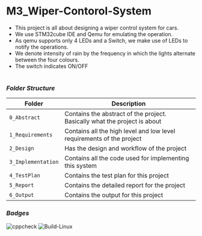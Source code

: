 # M3_Wiper-Contorol-System
* This project is all about designing a wiper control system for cars. 
* We use STM32cube IDE and Qemu for emulating the operation. 
* As qemu supports only 4 LEDs and a Switch, we make use of LEDs to notify the operations.
* We denote intensity of rain by the frequency in which the lights alternate between the four colours.
* The switch indicates ON/OFF <br><br>
### ___Folder Structure___ <br>
| Folder | Description |
|--------|--------------|
| `0_Abstract` | Contains the abstract of the project. Basically what the project is about |
| `1_Requirements` | Contains all the high level and low level requirements of the project |
| `2_Design` | Has the design and workflow of the project |
| `3_Implementation` | Contains all the code used for implementing this system |
| `4_TestPlan` | Contains the test plan for this project |
| `5_Report` | Contains the detailed report for the project |
| `6_Output` | Contains the output for this project |<br>
### ___Badges___
![cppcheck](https://github.com/junaidferoz/M3_Wiper-Control-System/actions/workflows/cppcheck.yml/badge.svg)
![Build-Linux](https://github.com/junaidferoz/M3_Wiper-Control-System/actions/workflows/Build-linux.yml/badge.svg)
